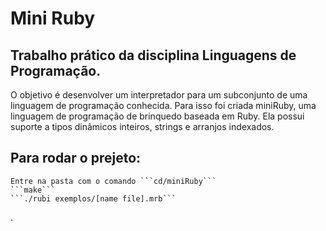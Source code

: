 
# Mini Ruby

## Trabalho prático da disciplina Linguagens de Programação.

O	 objetivo	 é	 desenvolver	 um	 interpretador	 para	 um subconjunto	 de	 uma	 linguagem	 de	 programação conhecida.	 Para	 isso	 foi	 criada	 miniRuby, uma	 linguagem	 de	 programação	 de	 brinquedo	 baseada	 em	 Ruby.	Ela	possui	suporte	a	tipos dinâmicos	inteiros,	strings	e	arranjos	indexados.

## Para rodar o prejeto:
    Entre na pasta com o comando ```cd/miniRuby```
    ```make```
    ```./rubi exemplos/[name file].mrb```
  
. 
